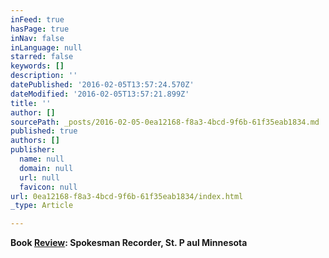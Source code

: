 ```yaml
---
inFeed: true
hasPage: true
inNav: false
inLanguage: null
starred: false
keywords: []
description: ''
datePublished: '2016-02-05T13:57:24.570Z'
dateModified: '2016-02-05T13:57:21.899Z'
title: ''
author: []
sourcePath: _posts/2016-02-05-0ea12168-f8a3-4bcd-9f6b-61f35eab1834.md
published: true
authors: []
publisher:
  name: null
  domain: null
  url: null
  favicon: null
url: 0ea12168-f8a3-4bcd-9f6b-61f35eab1834/index.html
_type: Article

---
```

**Book [Review][0]:  Spokesman Recorder, St. P aul Minnesota**

[0]: http://spokesman-recorder.com/2013/05/01/autumn-reigns-truth-serum-poetry-to-touch-and-heal/